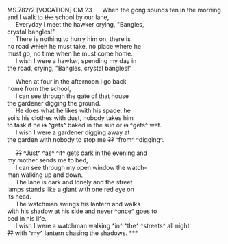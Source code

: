 MS.782/2 [VOCATION] CM.23 
&nbsp;&nbsp;&nbsp;&nbsp;&nbsp;When the gong sounds ten in the morning \
and I walk to ~~the~~ school by our lane, \
&nbsp;&nbsp;&nbsp;&nbsp;&nbsp;Everyday I meet the hawker crying, "Bangles, \
crystal bangles!" \
&nbsp;&nbsp;&nbsp;&nbsp;&nbsp;There is nothing to hurry him on, there is \
no road ~~which~~ he must take, no place where he \
must go, no time when he must come home. \
&nbsp;&nbsp;&nbsp;&nbsp;&nbsp;I wish I were a hawker, spending my day in \
the road, crying, "Bangles, crystal bangles!"

&nbsp;&nbsp;&nbsp;&nbsp;&nbsp;When at four in the afternoon I go back \
home from the school, \
&nbsp;&nbsp;&nbsp;&nbsp;&nbsp;I can see through the gate of that house \
the gardener digging the ground. \
&nbsp;&nbsp;&nbsp;&nbsp;&nbsp;He does what he likes with his spade, he \
soils his clothes with dust, nobody takes him \
to task if he ~~is~~ ^gets^ baked in the sun or ~~is~~ ^gets^ wet. \
&nbsp;&nbsp;&nbsp;&nbsp;&nbsp;I wish I were a gardener digging away at \
the garden with nobody to stop me ~~??~~ ^from^ ^digging^. 

&nbsp;&nbsp;&nbsp;&nbsp;&nbsp;~~??~~ ^Just^ ^as^ ^it^ gets dark in the evening and \
my mother sends me to bed, \
&nbsp;&nbsp;&nbsp;&nbsp;&nbsp;I can see through my open window the watch- \
man walking up and down. \
&nbsp;&nbsp;&nbsp;&nbsp;&nbsp;The lane is dark and lonely and the street \
lamps stands like a giant with one red eye on \
its head. \
&nbsp;&nbsp;&nbsp;&nbsp;&nbsp;The watchman swings his lantern and walks \
with his shadow at his side and never ^once^ goes to \
bed in his life. \
&nbsp;&nbsp;&nbsp;&nbsp;&nbsp;I wish I were a watchman walking ^in^ ^the^ ^streets^ all night \
~~??~~ with ^my^ lantern chasing the shadows. ***
